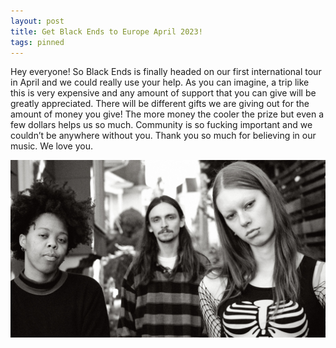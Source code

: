 ```yaml
---
layout: post
title: Get Black Ends to Europe April 2023!
tags: pinned
---
```


<p>Hey everyone! So Black Ends is finally headed on our first international tour in April and we could really use your help. As you can imagine, a trip like this is very expensive and any amount of support that you can give will be greatly appreciated. There will be different gifts we are giving out for the amount of money you give! The more money the cooler the prize but even a few dollars helps us so much. Community is so fucking important and we couldn’t be anywhere without you. Thank you so much for believing in our music. We love you.</p>

![nicolle-billie-ben](/assets/img/nicolle-billie-ben.jpg)

<div class="gfm-embed" data-url="https://www.gofundme.com/f/get-black-ends-to-europe-2023/widget/small/"></div><script defer src="https://www.gofundme.com/static/js/embed.js"></script>
